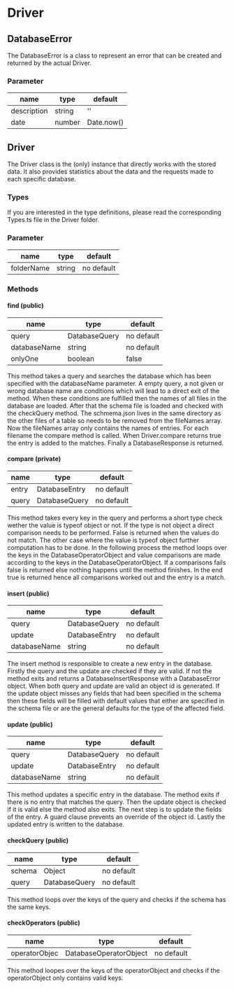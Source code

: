 # Driver

## DatabaseError

The DatabaseError is a class to represent an error that
can be created and returned by the actual Driver.

### Parameter

|name|type|default|
|---|---|---|
|description|string|''|
|date|number|Date.now()|

## Driver

The Driver class is the (only) instance that directly works with the
stored data. It also provides statistics about the data and the
requests made to each specific database.

### Types

If you are interested in the type definitions, please read the corresponding Types.ts file in the Driver folder.

### Parameter

|name|type|default|
|---|---|---|
|folderName|string|no default|


### Methods

#### find (public)

|name|type|default|
|---|---|---|
|query|DatabaseQuery|no default|
|databaseName|string|no default|
|onlyOne|boolean|false|

This method takes a query and searches the database which has been specified with the databaseName
parameter. A empty query, a not given or wrong database name are conditions which will lead to a direct exit of
the method. When these conditions are fulfilled then the names of all files in the database are loaded.
After that the schema file is loaded and checked with the checkQuery method.
The schmema.json lives in the same directory as the other files of a table so needs to be removed from
the fileNames array. Now the fileNames array only contains the names of entries.
For each filename the compare method is called. When Driver.compare returns true the entry is added to the
matches. Finally a DatabaseResponse is returned.

#### compare (private)

|name|type|default|
|---|---|---|
|entry|DatabaseEntry|no default|
|query|DatabaseQuery|no default|

This method takes every key in the query and performs a short type check wether the value is typeof object or not.
If the type is not object a direct comparison needs to be performed. False is returned when the values do not match.
The other case where the value is typeof object further computation has to be done.
In the following process the method loops over the keys in the DatabaseOperatorObject and value comparisons are
made according to the keys in the DatabaseOperatorObject. If a comparisons fails false is returned else nothing happens until the
method finishes. In the end true is returned hence all comparisons worked out and the entry is a match.

#### insert (public)

|name|type|default|
|---|---|---|
|query|DatabaseQuery|no default|
|update|DatabaseEntry|no default|
|databaseName|string|no default|

The insert method is responsible to create a new entry in the database. Firstly the query and the update are
checked if they are valid. If not the method exits and returns a DatabaseInsertResponse with a DatabaseError object.
When both query and update are valid an object id is generated. If the update object misses any fields that had been
specified in the schema then these fields will be filled with default values that either are specified in the schema file
or are the general defaults for the type of the affected field.

#### update (public)

|name|type|default|
|---|---|---|
|query|DatabaseQuery|no default|
|update|DatabaseEntry|no default|
|databaseName|string|no default|

This method updates a specific entry in the database. The method exits if there is no entry that matches the query.
Then the update object is checked if it is valid else the method also exits. The next step is to update the fields of the entry.
A guard clause prevents an override of the object id. Lastly the updated entry is written to the database.

#### checkQuery (public)

|name|type|default|
|---|---|---|
|schema|Object|no default|
|query|DatabaseQuery|no default|

This method loops over the keys of the query and checks if the schema has the same
keys.

#### checkOperators (public)

|name|type|default|
|---|---|---|
|operatorObjec|DatabaseOperatorObject|no default|

This method loopes over the keys of the operatorObject and checks if the operatorObject only
contains valid keys.